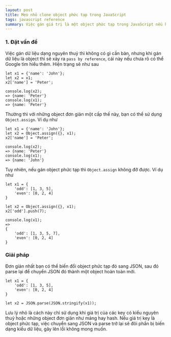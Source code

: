 ```yaml
---
layout: post
title: Mẹo nhỏ clone object phức tạp trong JavaScript
tags: javascript reference
summary: Việc gán giá trị là một object phức tạp trong JavaScript nếu không cẩn thận sẽ gây ra những bug tiềm tàng khó phát hiện
---
```


### 1. Đặt vấn đề
Việc gán dữ liệu dạng nguyên thuỷ thì không có gì cần bàn, nhưng khi gán dữ liệu là object thì sẽ xảy ra `pass by reference`, cái này nếu chưa rõ có thể Google tìm hiểu thêm. Hiện trạng sẽ như sau
```
let x1 = {'name': 'John'};
let x2 = x1;
x2['name'] = 'Peter';

console.log(x2);
=> {name: 'Peter'}
console.log(x1);
=> {name: 'Peter'}
```

Thường thì với những object đơn giản một cấp thế này, bạn có thể sử dụng `Object.assign`. Ví dụ như
```
let x1 = {'name': 'John'};
let x2 = Object.assign({}, x1);
x2['name'] = 'Peter';

console.log(x2);
=> {name: 'Peter'}
console.log(x1);
=> {name: 'John'}
```

Tuy nhiên, nếu gán object phức tạp thì `Object.assign` không đỡ được. Ví dụ như
```
let x1 = {
    'odd': [1, 3, 5],
    'even': [0, 2, 4]
}

let x2 = Object.assign({}, x1);
x2['odd'].push(7);

console.log(x1);
=>
{
    'odd': [1, 3, 5, 7],
    'even': [0, 2, 4]
}
```

### Giải pháp
Đơn giản nhất bạn có thể biến đổi object phức tạp đó sang JSON, sau đó parse lại để chuyển JSON đó thành một object hoàn toàn mới.
```
let x1 = {
    'odd': [1, 3, 5],
    'even': [0, 2, 4]
}

let x2 = JSON.parse(JSON.stringify(x1));
```
Lưu lý nhỏ là cách này chỉ sử dụng khi giá trị của các key có kiểu nguyên thuỷ hoặc những object đơn giản như mảng hay hash. Nếu giá trị key là object phức tạp, việc chuyển sang JSON và parse trở lại sẽ đôi phần bị biến dạng kiểu dữ liệu, gây lên lỗi không mong muốn.
